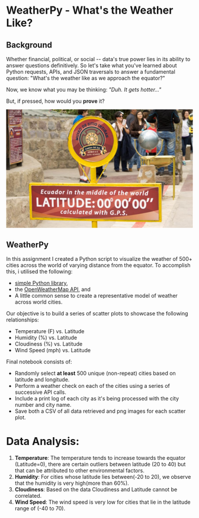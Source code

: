 # WeatherPy - What's the Weather Like?

## Background

Whether financial, political, or social -- data's true power lies in its ability to answer questions definitively. So let's take what you've learned about Python requests, APIs, and JSON traversals to answer a fundamental question: "What's the weather like as we approach the equator?"

Now, we know what you may be thinking: _"Duh. It gets hotter..."_

But, if pressed, how would you **prove** it?

![Equator](Images/equatorsign.png)

## WeatherPy

In this assignment I created a Python script to visualize the weather of 500+ cities across the world of varying distance from the equator. 
To accomplish this, i utilised the following: 
* [simple Python library](https://pypi.python.org/pypi/citipy), 
* the [OpenWeatherMap API](https://openweathermap.org/api), and 
* A little common sense to create a representative model of weather across world cities.

Our objective is to build a series of scatter plots to showcase the following relationships:

* Temperature (F) vs. Latitude
* Humidity (%) vs. Latitude
* Cloudiness (%) vs. Latitude
* Wind Speed (mph) vs. Latitude

Final notebook consists of:

* Randomly select **at least** 500 unique (non-repeat) cities based on latitude and longitude.
* Perform a weather check on each of the cities using a series of successive API calls.
* Include a print log of each city as it's being processed with the city number and city name.
* Save both a CSV of all data retrieved and png images for each scatter plot.

# Data Analysis:

1. **Temperature**: The temperature tends to increase towards the equator (Latitude=0), there are certain outliers between latitude (20 to 40) but that can be attributed to other environmental factors.
2. **Humidity**: For cities whose latitude lies between(-20 to 20), we observe that the humidity is very high(more than 60%).
3. **Cloudiness**: Based on the data Cloudiness and Latitude cannot be correlated.  
4. **Wind Speed**: The wind speed is very low for cities that lie in the latitude range of (-40 to 70).

